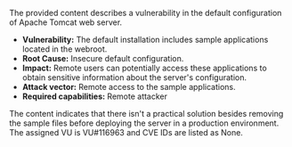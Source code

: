 The provided content describes a vulnerability in the default configuration of Apache Tomcat web server.

*   **Vulnerability:** The default installation includes sample applications located in the webroot.
*   **Root Cause:** Insecure default configuration.
*   **Impact:** Remote users can potentially access these applications to obtain sensitive information about the server's configuration.
*   **Attack vector:** Remote access to the sample applications.
*   **Required capabilities:** Remote attacker

The content indicates that there isn't a practical solution besides removing the sample files before deploying the server in a production environment. The assigned VU is VU#116963 and CVE IDs are listed as None.